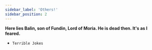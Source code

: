 ```yaml
---
sidebar_label: 'Others!'
sidebar_position: 2
---
```


**Here lies Balin, son of Fundin, Lord of Moria. He is dead then. It's as I feared.**

- ```Terrible Jokes```
